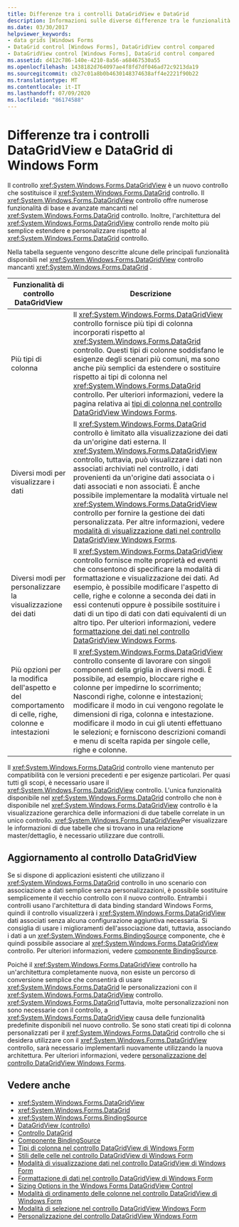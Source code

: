```yaml
---
title: Differenze tra i controlli DataGridView e DataGrid
description: Informazioni sulle diverse differenze tra le funzionalità di Windows Forms controlli DataGridView e DataGrid, nonché le differenze nell'architettura.
ms.date: 03/30/2017
helpviewer_keywords:
- data grids [Windows Forms
- DataGrid control [Windows Forms], DataGridView control compared
- DataGridView control [Windows Forms], DataGrid control compared
ms.assetid: d412c786-140e-4210-8a56-a68467530a55
ms.openlocfilehash: 1438182d764097ae4f8fd7df046ad72c9213da19
ms.sourcegitcommit: cb27c01a8b0b4630148374638aff4e2221f90b22
ms.translationtype: MT
ms.contentlocale: it-IT
ms.lasthandoff: 07/09/2020
ms.locfileid: "86174588"
---
```

# <a name="differences-between-the-windows-forms-datagridview-and-datagrid-controls"></a>Differenze tra i controlli DataGridView e DataGrid di Windows Form
Il controllo <xref:System.Windows.Forms.DataGridView> è un nuovo controllo che sostituisce il <xref:System.Windows.Forms.DataGrid> controllo. Il <xref:System.Windows.Forms.DataGridView> controllo offre numerose funzionalità di base e avanzate mancanti nel <xref:System.Windows.Forms.DataGrid> controllo. Inoltre, l'architettura del <xref:System.Windows.Forms.DataGridView> controllo rende molto più semplice estendere e personalizzare rispetto al <xref:System.Windows.Forms.DataGrid> controllo.  
  
 Nella tabella seguente vengono descritte alcune delle principali funzionalità disponibili nel <xref:System.Windows.Forms.DataGridView> controllo mancanti <xref:System.Windows.Forms.DataGrid> .  
  
|Funzionalità di controllo DataGridView|Descrizione|  
|----------------------------------|-----------------|  
|Più tipi di colonna|Il <xref:System.Windows.Forms.DataGridView> controllo fornisce più tipi di colonna incorporati rispetto al <xref:System.Windows.Forms.DataGrid> controllo. Questi tipi di colonne soddisfano le esigenze degli scenari più comuni, ma sono anche più semplici da estendere o sostituire rispetto ai tipi di colonna nel <xref:System.Windows.Forms.DataGrid> controllo. Per ulteriori informazioni, vedere la pagina relativa ai [tipi di colonna nel controllo DataGridView Windows Forms](column-types-in-the-windows-forms-datagridview-control.md).|  
|Diversi modi per visualizzare i dati|Il <xref:System.Windows.Forms.DataGrid> controllo è limitato alla visualizzazione dei dati da un'origine dati esterna. Il <xref:System.Windows.Forms.DataGridView> controllo, tuttavia, può visualizzare i dati non associati archiviati nel controllo, i dati provenienti da un'origine dati associata o i dati associati e non associati. È anche possibile implementare la modalità virtuale nel <xref:System.Windows.Forms.DataGridView> controllo per fornire la gestione dei dati personalizzata. Per altre informazioni, vedere [modalità di visualizzazione dati nel controllo DataGridView Windows Forms](data-display-modes-in-the-windows-forms-datagridview-control.md).|  
|Diversi modi per personalizzare la visualizzazione dei dati|Il <xref:System.Windows.Forms.DataGridView> controllo fornisce molte proprietà ed eventi che consentono di specificare la modalità di formattazione e visualizzazione dei dati. Ad esempio, è possibile modificare l'aspetto di celle, righe e colonne a seconda dei dati in essi contenuti oppure è possibile sostituire i dati di un tipo di dati con dati equivalenti di un altro tipo. Per ulteriori informazioni, vedere [formattazione dei dati nel controllo DataGridView Windows Forms](data-formatting-in-the-windows-forms-datagridview-control.md).|  
|Più opzioni per la modifica dell'aspetto e del comportamento di celle, righe, colonne e intestazioni|Il <xref:System.Windows.Forms.DataGridView> controllo consente di lavorare con singoli componenti della griglia in diversi modi. È possibile, ad esempio, bloccare righe e colonne per impedirne lo scorrimento; Nascondi righe, colonne e intestazioni; modificare il modo in cui vengono regolate le dimensioni di riga, colonna e intestazione. modificare il modo in cui gli utenti effettuano le selezioni; e forniscono descrizioni comandi e menu di scelta rapida per singole celle, righe e colonne.|  
  
 Il <xref:System.Windows.Forms.DataGrid> controllo viene mantenuto per compatibilità con le versioni precedenti e per esigenze particolari. Per quasi tutti gli scopi, è necessario usare il <xref:System.Windows.Forms.DataGridView> controllo. L'unica funzionalità disponibile nel <xref:System.Windows.Forms.DataGrid> controllo che non è disponibile nel <xref:System.Windows.Forms.DataGridView> controllo è la visualizzazione gerarchica delle informazioni di due tabelle correlate in un unico controllo. <xref:System.Windows.Forms.DataGridView>Per visualizzare le informazioni di due tabelle che si trovano in una relazione master/dettaglio, è necessario utilizzare due controlli.  
  
## <a name="upgrading-to-the-datagridview-control"></a>Aggiornamento al controllo DataGridView  
 Se si dispone di applicazioni esistenti che utilizzano il <xref:System.Windows.Forms.DataGrid> controllo in uno scenario con associazione a dati semplice senza personalizzazioni, è possibile sostituire semplicemente il vecchio controllo con il nuovo controllo. Entrambi i controlli usano l'architettura di data binding standard Windows Forms, quindi il controllo visualizzerà i <xref:System.Windows.Forms.DataGridView> dati associati senza alcuna configurazione aggiuntiva necessaria. Si consiglia di usare i miglioramenti dell'associazione dati, tuttavia, associando i dati a un <xref:System.Windows.Forms.BindingSource> componente, che è quindi possibile associare al <xref:System.Windows.Forms.DataGridView> controllo. Per ulteriori informazioni, vedere [componente BindingSource](bindingsource-component.md).  
  
 Poiché il <xref:System.Windows.Forms.DataGridView> controllo ha un'architettura completamente nuova, non esiste un percorso di conversione semplice che consentirà di usare <xref:System.Windows.Forms.DataGrid> le personalizzazioni con il <xref:System.Windows.Forms.DataGridView> controllo. <xref:System.Windows.Forms.DataGrid>Tuttavia, molte personalizzazioni non sono necessarie con il controllo, a <xref:System.Windows.Forms.DataGridView> causa delle funzionalità predefinite disponibili nel nuovo controllo. Se sono stati creati tipi di colonna personalizzati per il <xref:System.Windows.Forms.DataGrid> controllo che si desidera utilizzare con il <xref:System.Windows.Forms.DataGridView> controllo, sarà necessario implementarli nuovamente utilizzando la nuova architettura. Per ulteriori informazioni, vedere [personalizzazione del controllo DataGridView Windows Forms](customizing-the-windows-forms-datagridview-control.md).  
  
## <a name="see-also"></a>Vedere anche

- <xref:System.Windows.Forms.DataGridView>
- <xref:System.Windows.Forms.DataGrid>
- <xref:System.Windows.Forms.BindingSource>
- [DataGridView (controllo)](datagridview-control-windows-forms.md)
- [Controllo DataGrid](datagrid-control-windows-forms.md)
- [Componente BindingSource](bindingsource-component.md)
- [Tipi di colonna nel controllo DataGridView di Windows Form](column-types-in-the-windows-forms-datagridview-control.md)
- [Stili delle celle nel controllo DataGridView di Windows Form](cell-styles-in-the-windows-forms-datagridview-control.md)
- [Modalità di visualizzazione dati nel controllo DataGridView di Windows Form](data-display-modes-in-the-windows-forms-datagridview-control.md)
- [Formattazione di dati nel controllo DataGridView di Windows Form](data-formatting-in-the-windows-forms-datagridview-control.md)
- [Sizing Options in the Windows Forms DataGridView Control](sizing-options-in-the-windows-forms-datagridview-control.md)
- [Modalità di ordinamento delle colonne nel controllo DataGridView di Windows Form](column-sort-modes-in-the-windows-forms-datagridview-control.md)
- [Modalità di selezione nel controllo DataGridView Windows Form](selection-modes-in-the-windows-forms-datagridview-control.md)
- [Personalizzazione del controllo DataGridView Windows Form](customizing-the-windows-forms-datagridview-control.md)
